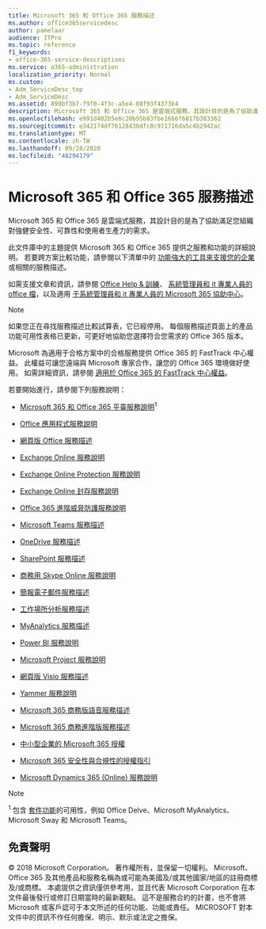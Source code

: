 ```yaml
---
title: Microsoft 365 和 Office 365 服務描述
ms.author: office365servicedesc
author: pamelaar
audience: ITPro
ms.topic: reference
f1_keywords:
- office-365-service-descriptions
ms.service: o365-administration
localization_priority: Normal
ms.custom:
- Adm_ServiceDesc_top
- Adm_ServiceDesc
ms.assetid: 899bf3b7-f9f0-4f3c-a5e4-88f93f4373b4
description: Microsoft 365 和 Office 365 是雲端式服務，其設計目的是為了協助滿足您組織對強健安全性、可靠性和使用者生產力的需求。
ms.openlocfilehash: e991d402b5e6c20b95b83fbe1666f6817b383362
ms.sourcegitcommit: e342174df76128430dfc8c971716da5c4b2942ac
ms.translationtype: MT
ms.contentlocale: zh-TW
ms.lasthandoff: 09/28/2020
ms.locfileid: "48294179"
---
```

# <a name="microsoft-365-and-office-365-service-descriptions"></a>Microsoft 365 和 Office 365 服務描述 

Microsoft 365 和 Office 365 是雲端式服務，其設計目的是為了協助滿足您組織對強健安全性、可靠性和使用者生產力的需求。 
  
此文件庫中的主題提供 Microsoft 365 和 Office 365 提供之服務和功能的詳細說明。 若要跨方案比較功能，請參閱以下清單中的 [功能強大的工具來支援您的企業](https://go.microsoft.com/fwlink/?LinkID=799177&amp;clcid=0x409) 或相關的服務描述。 
  
如需支援文章和資訊，請參閱 [Office Help & 訓練](https://support.office.com/)、 [系統管理員和 it 專業人員的 office 檔](https://docs.microsoft.com/office/)，以及適用 [于系統管理員和 it 專業人員的 Microsoft 365 協助中心](https://docs.microsoft.com/microsoft-365/)。
  
> [!NOTE]
> 如果您正在尋找服務描述比較試算表，它已經停用。 每個服務描述頁面上的產品功能可用性表格已更新，可更好地協助您選擇符合您需求的 Office 365 版本。 
  
Microsoft 為適用于合格方案中的合格服務提供 Office 365 的 FastTrack 中心權益。 此權益可讓您遠端與 Microsoft 專家合作，讓您的 Office 365 環境做好使用。 如需詳細資訊，請參閱 [適用於 Office 365 的 FastTrack 中心權益](https://docs.microsoft.com/fasttrack/O365-fasttrack-benefit-for-office-365)。
  
若要開始進行，請參閱下列服務說明：
  
- [Microsoft 365 和 Office 365 平臺服務說明](office-365-platform-service-description/office-365-platform-service-description.md)<sup>1</sup>

- [Office 應用程式服務說明](office-applications-service-description/office-applications-service-description.md)

- [網頁版 Office 服務描述](office-online-service-description/office-online-service-description.md)

- [Exchange Online 服務說明](exchange-online-service-description/exchange-online-service-description.md)

- [Exchange Online Protection 服務說明](exchange-online-protection-service-description/exchange-online-protection-service-description.md)

- [Exchange Online 封存服務說明](exchange-online-archiving-service-description/exchange-online-archiving-service-description.md)

- [Office 365 進階威脅防護服務說明](office-365-advanced-threat-protection-service-description.md)

- [Microsoft Teams 服務描述](teams-service-description.md)

- [OneDrive 服務描述](onedrive-for-business-service-description.md)

- [SharePoint 服務描述](sharepoint-online-service-description/sharepoint-online-service-description.md)

- [商務用 Skype Online 服務說明](skype-for-business-online-service-description/skype-for-business-online-service-description.md)

- [簡報電子郵件服務描述](briefing-service-description.md)

- [工作場所分析服務描述](workplace-analytics-service-description.md)

- [MyAnalytics 服務描述](mya-service-description.md)

- [Power BI 服務說明](power-bi-service-description.md)

- [Microsoft Project 服務說明](project-online-service-description/project-online-service-description.md)

- [網頁版 Visio 服務描述](visio-online-service-description/visio-online-service-description.md)

- [Yammer 服務說明](yammer-service-description/yammer-service-description.md)

- [Microsoft 365 商務版語音服務描述](microsoft-365-business-voice-service-description.md)

- [Microsoft 365 商務進階版服務描述](microsoft-365-service-descriptions/microsoft-365-business-service-description.md)

- [中小型企業的 Microsoft 365 授權](microsoft-365-service-descriptions/licensing-microsoft-365-in-smb.md)

- [Microsoft 365 安全性與合規性的授權指引](microsoft-365-service-descriptions/microsoft-365-tenantlevel-services-licensing-guidance/microsoft-365-security-compliance-licensing-guidance.md)

- [Microsoft Dynamics 365 (Online) 服務說明](microsoft-dynamics-365-online-service-description.md)

> [!NOTE]
> <sup>1</sup> 包含 [套件功能](https://docs.microsoft.com/office365/servicedescriptions/office-365-platform-service-description/office-365-suite-features)的可用性，例如 Office Delve、Microsoft MyAnalytics、Microsoft Sway 和 Microsoft Teams。
  
## <a name="disclaimer"></a>免責聲明

&copy; 2018 Microsoft Corporation。 著作權所有，並保留一切權利。 Microsoft、Office 365 及其他產品和服務名稱為或可能為美國及/或其他國家/地區的註冊商標及/或商標。 本處提供之資訊僅供參考用，並且代表 Microsoft Corporation 在本文件最後發行或修訂日期當時的最新觀點。 這不是服務合約的計畫，也不會將 Microsoft 或客戶認可于本文所述的任何功能、功能或責任。 MICROSOFT 對本文件中的資訊不作任何擔保、明示、默示或法定之擔保。
 